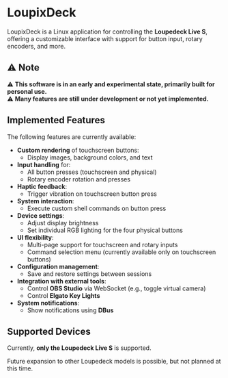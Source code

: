# LoupixDeck

LoupixDeck is a Linux application for controlling the **Loupedeck Live S**, offering a customizable interface with support for button input, rotary encoders, and more.

## ⚠️ Note

⚠️ **This software is in an early and experimental state, primarily built for personal use.**  
⚠️ **Many features are still under development or not yet implemented.**

## Implemented Features

The following features are currently available:

- **Custom rendering** of touchscreen buttons:
  - Display images, background colors, and text
- **Input handling** for:
  - All button presses (touchscreen and physical)
  - Rotary encoder rotation and presses
- **Haptic feedback**:
  - Trigger vibration on touchscreen button press
- **System interaction**:
  - Execute custom shell commands on button press
- **Device settings**:
  - Adjust display brightness
  - Set individual RGB lighting for the four physical buttons
- **UI flexibility**:
  - Multi-page support for touchscreen and rotary inputs
  - Command selection menu (currently available only on touchscreen buttons)
- **Configuration management**:
  - Save and restore settings between sessions
- **Integration with external tools**:
  - Control **OBS Studio** via WebSocket (e.g., toggle virtual camera)
  - Control **Elgato Key Lights**
- **System notifications**:
  - Show notifications using **DBus**

## Supported Devices

Currently, **only the Loupedeck Live S** is supported.

Future expansion to other Loupedeck models is possible, but not planned at this time.
